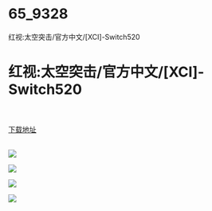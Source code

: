 # 65_9328
红视:太空突击/官方中文/[XCI]-Switch520
# 红视:太空突击/官方中文/[XCI]-Switch520
 <br/></br>
[下载地址](https://www.switch520.cc/article/9328 "下载地址")
<br/></br>

<p><span style="color: #ffffff;"><strong><img src="https://www.switch520.cc/muke_img/upload_art_editor_20210125-1_2845b1515796559bf12dcbe9f69937de.jpg"></strong></span></p>
<p><span style="color: #ffffff;"><strong><img src="https://www.switch520.cc/muke_img/upload_art_editor_20210125-1_58ad22447cc9b8258a08e751182e90c7.jpg"></strong></span></p>
<p><span style="color: #ffffff;"><strong><img src="https://www.switch520.cc/muke_img/upload_art_editor_20210125-1_ca14cff9ab756f6c98209404b6b628e4.jpg"></strong></span></p>
<p><span style="color: #ffffff;"><strong><img src="https://www.switch520.cc/muke_img/upload_art_editor_20210125-1_5e64502d9b9556ea495c5f78c7377b52.jpg">&nbsp;</strong></span></p>
<p><span style="color: #ffffff;"><strong>&nbsp;</strong></span></p>
